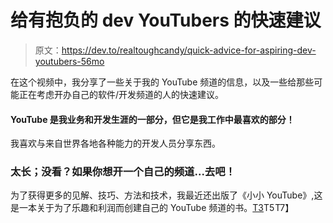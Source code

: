# 给有抱负的 dev YouTubers 的快速建议

> 原文：<https://dev.to/realtoughcandy/quick-advice-for-aspiring-dev-youtubers-56mo>

在这个视频中，我分享了一些关于我的 YouTube 频道的信息，以及一些给那些可能正在考虑开办自己的软件/开发频道的人的快速建议。

#### YouTube 是我业务和开发生涯的一部分，但它是我工作中最喜欢的部分！

我喜欢与来自世界各地各种能力的开发人员分享东西。

### 太长；没看？如果你想开一个自己的频道...去吧！

为了获得更多的见解、技巧、方法和技术，我最近还出版了《小小 YouTube》,这是一本关于为了乐趣和利润而创建自己的 YouTube 频道的书。[T3](https://www.amazon.com/Tiny-YouTube-ultimate-starting-growing-ebook/dp/B07T17F6YX/ref=as_li_ss_il?keywords=tiny+youtube&qid=1567239236&s=gateway&sr=8-1&linkCode=li2&tag=365blottochal-20&linkId=cef29d90a3f79bbb0e64b5e92fa1ff1e&language=en_US)T5![](img/a4b062275d8ccbb204092af9a5154029.png)T7】